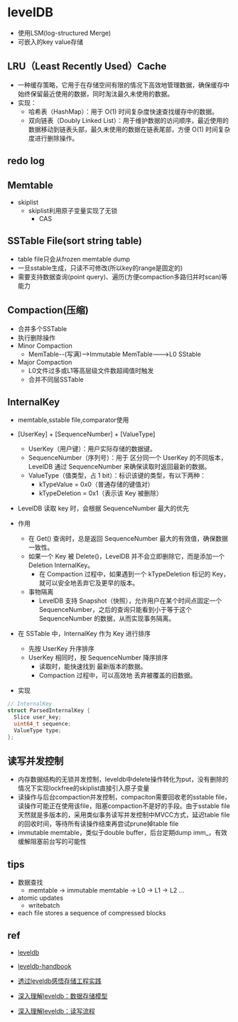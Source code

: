 # levelDB
+ 使用LSM(log-structured Merge)
+ 可嵌入的key value存储

## LRU（Least Recently Used）Cache 
+ 一种缓存策略，它用于在存储空间有限的情况下高效地管理数据，确保缓存中始终保留最近使用的数据，同时淘汰最久未使用的数据。
+ 实现：
    + 哈希表（HashMap）：用于 O(1) 时间复杂度快速查找缓存中的数据。
    + 双向链表（Doubly Linked List）：用于维护数据的访问顺序，最近使用的数据移动到链表头部，最久未使用的数据在链表尾部，方便 O(1) 时间复杂度进行删除操作。


## redo log

## Memtable
+ skiplist
    + skiplist利用原子变量实现了无锁
        + CAS

## SSTable File(sort string table)
+ table file只会从frozen memtable dump
+ 一旦sstable生成，只读不可修改(所以key的range是固定的)
+ 需要支持数据查询(point query)、遍历(方便compaction多路归并时scan)等能力


## Compaction(压缩)
+ 合并多个SSTable
+ 执行删除操作
+ Minor Compaction
    + MemTable--(写满)-->Immutable MemTable--->L0 SStable
+ Major Compaction
    + L0文件过多或L1等高层级文件数超阈值时触发
    + 合并不同层SSTable

## InternalKey
+ memtable,sstable file,comparator使用
+ [UserKey] + [SequenceNumber] + [ValueType]
    + UserKey（用户键）：用户实际存储的数据键。
    + SequenceNumber（序列号）：用于 区分同一个 UserKey 的不同版本，LevelDB 通过 SequenceNumber 来确保读取时返回最新的数据。
    + ValueType（值类型，占 1 bit）：标识该键的类型，有以下两种：
        + kTypeValue = 0x0（普通存储的键值对）
        + kTypeDeletion = 0x1（表示该 Key 被删除）
+ LevelDB 读取 key 时，会根据 SequenceNumber 最大的优先

+ 作用
    + 在 Get() 查询时，总是返回 SequenceNumber 最大的有效值，确保数据一致性。
    + 如果一个 Key 被 Delete()，LevelDB 并不会立即删除它，而是添加一个 Deletion InternalKey。
        + 在 Compaction 过程中，如果遇到一个 kTypeDeletion 标记的 Key，就可以安全地丢弃它及更早的版本。
    + 事物隔离
        + LevelDB 支持 Snapshot（快照），允许用户在某个时间点固定一个 SequenceNumber，之后的查询只能看到小于等于这个 SequenceNumber 的数据，从而实现事务隔离。

+ 在 SSTable 中，InternalKey 作为 Key 进行排序
    + 先按 UserKey 升序排序
    + UserKey 相同时，按 SequenceNumber 降序排序
        + 读取时，能快速找到 最新版本的数据。
        + Compaction 过程中，可以高效地 丢弃被覆盖的旧数据。

+ 实现
```cpp
// InternalKey 
struct ParsedInternalKey {
  Slice user_key;
  uint64_t sequence;
  ValueType type;
};
```
## 读写并发控制
+ 内存数据结构的无锁并发控制，leveldb中delete操作转化为put，没有删除的情况下实现lockfree的skiplist直接引入原子变量
+ 读操作与后台compaction并发控制，compaciton需要回收老的sstable file，读操作可能正在使用该file，阻塞compaction不是好的手段。由于sstable file天然就是多版本的，采用类似事务读写并发控制中MVCC方式，延迟table file的回收时间，等待所有读操作结束再尝试prune掉table file
+ immutable memtable，类似于double buffer，后台定期dump imm_，有效缓解阻塞前台写的可能性

## tips
+ 数据查找
    + memtable -> immutable memtable -> L0 -> L1 -> L2 ...
+ atomic updates
    + writebatch
+ each file stores a sequence of compressed blocks

## ref
+ [leveldb](https://github.com/google/leveldb)
+ [leveldb-handbook](https://leveldb-handbook.readthedocs.io/zh/latest/basic.html)

+ [透过leveldb感悟存储工程实践](https://zhuanlan.zhihu.com/p/516566364)
+ [深入理解leveldb：数据存储模型](https://zhuanlan.zhihu.com/p/523551998)
+ [深入理解leveldb：读写流程](https://zhuanlan.zhihu.com/p/531933689)